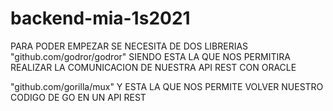 # backend-mia-1s2021
PARA PODER EMPEZAR SE NECESITA DE DOS LIBRERIAS
"github.com/godror/godror"
SIENDO ESTA LA QUE NOS PERMITIRA REALIZAR LA COMUNICACION DE NUESTRA API REST CON ORACLE

"github.com/gorilla/mux"
Y ESTA LA QUE NOS PERMITE VOLVER NUESTRO CODIGO DE GO EN UN API REST